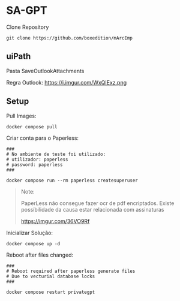 # SA-GPT

Clone Repository

```
git clone https://github.com/boxedition/mArcEmp
```

## uiPath

Pasta SaveOutlookAttachments

Regra Outlook: https://i.imgur.com/WxQIExz.png

## Setup

Pull Images:

```
docker compose pull
```

Criar conta para o Paperless:

```
###
# No ambiente de teste foi utilizado:
# utilizador: paperless
# password: paperless
###

docker compose run --rm paperless createsuperuser
```

> Note:
>
> PaperLess não consegue fazer ocr de pdf encriptados. Existe possíbilidade da causa estar relacionada com assinaturas
>
> https://imgur.com/36VO9Rf

Inicializar Solução:

```
docker compose up -d
```

Reboot after files changed:

```
###
# Reboot required after paperless generate files
# Due to vecturial database locks
###

docker compose restart privategpt
```
